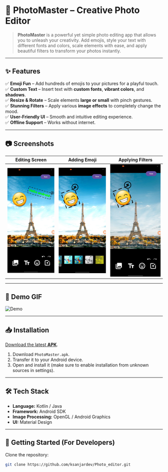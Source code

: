 # 📸 PhotoMaster – Creative Photo Editor

> **PhotoMaster** is a powerful yet simple photo editing app that allows you to unleash your creativity. Add emojis, style your text with different fonts and colors, scale elements with ease, and apply beautiful filters to transform your photos instantly.

---

## ✨ Features

✅ **Emoji Fun** – Add hundreds of emojis to your pictures for a playful touch.  
✅ **Custom Text** – Insert text with **custom fonts**, **vibrant colors**, and **shadows**.  
✅ **Resize & Rotate** – Scale elements **large or small** with pinch gestures.  
✅ **Stunning Filters** – Apply various **image effects** to completely change the mood.  
✅ **User-Friendly UI** – Smooth and intuitive editing experience.  
✅ **Offline Support** – Works without internet.

---

## 📷 Screenshots

| Editing Screen | Adding Emoji | Applying Filters |
| --- | --- | --- |
| ![Editing Screen](photo_text_edit.jpg) | ![Emoji Example](photo_apply_filter.jpg) | ![Filter Example](photo_add_emoji.jpg) |

---

## 🎥 Demo GIF

![Demo](photo_editor_demo.gif)

---

## 📥 Installation

[Download the latest **APK**](photo_editor.apk).

1. Download `PhotoMaster.apk`.
2. Transfer it to your Android device.
3. Open and install it (make sure to enable installation from unknown sources in settings).

---

## 🛠 Tech Stack

- **Language:** Kotlin / Java
- **Framework:** Android SDK
- **Image Processing:** OpenGL / Android Graphics
- **UI:** Material Design

---

## 🚀 Getting Started (For Developers)

Clone the repository:
```bash
git clone https://github.com/ksanjardev/Photo_editor.git
